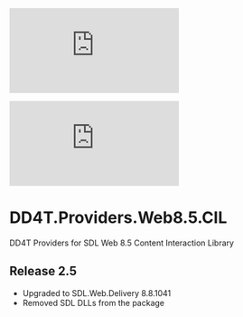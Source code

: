 [![AppVeyor](https://ci.appveyor.com/api/projects/status/github/dd4t/DD4T.Providers.SDLWeb8.5.CIL?branch=master&svg=true&passingText=master)](https://ci.appveyor.com/project/DD4T/dd4t-providers-sdlweb8-5-cil)

[![AppVeyor](https://ci.appveyor.com/api/projects/status/github/dd4t/DD4T.Providers.SDLWeb8.5.CIL?branch=develop&svg=true&passingText=develop)](https://ci.appveyor.com/project/DD4T/dd4t-providers-sdlweb8-5-cil)

# DD4T.Providers.Web8.5.CIL
DD4T Providers for SDL Web 8.5 Content Interaction Library 

## Release 2.5
- Upgraded to SDL.Web.Delivery 8.8.1041
- Removed SDL DLLs from the package 
